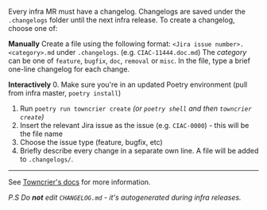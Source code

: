 Every infra MR must have a changelog. Changelogs are saved under the `.changelogs` folder until the next infra release.
To create a changelog, choose one of:

**Manually**
Create a file using the following format: `<Jira issue number>.<category>.md` under `.changelogs`. (e.g. `CIAC-11444.doc.md`)
The _category_ can be one of `feature`, `bugfix`, `doc`, `removal` or `misc`.
In the file, type a brief one-line changelog for each change.

**Interactively**
0. Make sure you're in an updated Poetry environment (pull from infra master, `poetry install`)
1. Run `poetry run towncrier create` _(or `poetry shell` and then `towncrier create`)_
2. Insert the relevant Jira issue as the issue (e.g. `CIAC-0000`) - this will be the file name
3. Choose the issue type (feature, bugfix, etc)
4. Briefly describe every change in a separate own line.
A file will be added to `.changelogs/`.

---

See [Towncrier's docs](https://towncrier.readthedocs.io/en/latest/tutorial.html#creating-news-fragments) for more information.

_P.S Do **not** edit `CHANGELOG.md` - it's autogenerated during infra releases._